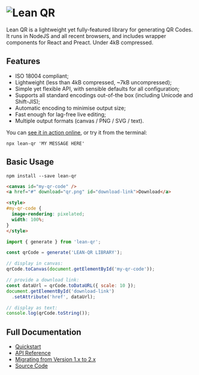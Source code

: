# <img src="https://qr.davidje13.com/resources/logo.png" alt="Lean QR" />

Lean QR is a lightweight yet fully-featured library for generating QR Codes.
It runs in NodeJS and all recent browsers, and includes wrapper components
for React and Preact. Under 4kB compressed.

## Features

- ISO 18004 compliant;
- Lightweight (less than 4kB compressed, ~7kB uncompressed);
- Simple yet flexible API, with sensible defaults for all configuration;
- Supports all standard encodings out-of-the box (including Unicode and Shift-JIS);
- Automatic encoding to minimise output size;
- Fast enough for lag-free live editing;
- Multiple output formats (canvas / PNG / SVG / text).

You can [see it in action online](https://qr.davidje13.com/), or try it from the terminal:

```shell
npx lean-qr 'MY MESSAGE HERE'
```

## Basic Usage

```shell
npm install --save lean-qr
```

```html
<canvas id="my-qr-code" />
<a href="#" download="qr.png" id="download-link">Download</a>

<style>
#my-qr-code {
  image-rendering: pixelated;
  width: 100%;
}
</style>
```

```javascript
import { generate } from 'lean-qr';

const qrCode = generate('LEAN-QR LIBRARY');

// display in canvas:
qrCode.toCanvas(document.getElementById('my-qr-code'));

// provide a download link:
const dataUrl = qrCode.toDataURL({ scale: 10 });
document.getElementById('download-link')
  .setAttribute('href', dataUrl);

// display as text:
console.log(qrCode.toString());
```

## Full Documentation

- [Quickstart](https://qr.davidje13.com/docs/#quickstart)
- [API Reference](https://qr.davidje13.com/docs/#api)
- [Migrating from Version 1.x to 2.x](https://qr.davidje13.com/docs/#v2)
- [Source Code](https://github.com/davidje13/lean-qr)
